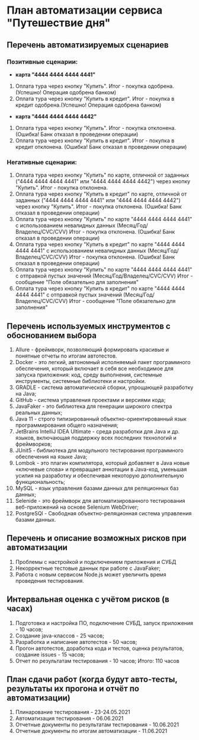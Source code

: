# **План автоматизации сервиса "Путешествие дня"**

## **Перечень автоматизируемых сценариев**
### **Позитивные сценарии:**
- **карта "4444 4444 4444 4441"**
1. Оплата тура через кнопку "Купить". Итог - покупка одобрена. (Успешно! Операция одобрена банком)
1. Оплата тура через кнопку "Купить в кредит". Итог - покупка в кредит одобрена.(Успешно! Операция одобрена банком)
- **карта "4444 4444 4444 4442"**
1. Оплата тура через кнопку "Купить". Итог - покупка отклонена. (Ошибка! Банк отказал в проведении операции)  
1. Оплата тура через кнопку "Купить в кредит". Итог - покупка в кредит отклонена. (Ошибка! Банк отказал в проведении операции) 

### **Негативные сценарии:**
1. Оплата тура через кнопку "Купить" по карте, отличной от заданных ("4444 4444 4444 4441" или "4444 4444 4444 4442") через кнопку "Купить". Итог - покупка отклонена. 
1. Оплата тура через кнопку "Купить в кредит" по карте, отличной от заданных ("4444 4444 4444 4441" или "4444 4444 4444 4442") через кнопку "Купить". Итог - покупка отклонена. (Ошибка! Банк отказал в проведении операции) 
1. Оплата тура через кнопку "Купить" по карте "4444 4444 4444 4441" с использованием невалидных данных (Месяц/Год/Владелец/CVC/CVV)  Итог - покупка отклонена. (Ошибка! Банк отказал в проведении операции)
1. Оплата тура через кнопку "Купить в кредит" по карте "4444 4444 4444 4441" с использованием невалидных данных (Месяц/Год/Владелец/CVC/CVV)  Итог - покупка отклонена. (Ошибка! Банк отказал в проведении операции) 
1. Оплата тура через кнопку "Купить" по карте "4444 4444 4444 4441" с отправкой пустых значений (Месяц/Год/Владелец/CVC/CVV)  Итог - сообщение "Поле обязательно для заполнения"
1.  Оплата тура через кнопку "Купить в кредит" по карте "4444 4444 4444 4441" с отправкой пустых значений (Месяц/Год/Владелец/CVC/CVV)  Итог - сообщение "Поле обязательно для заполнения"

## **Перечень используемых инструментов с обоснованием выбора**
1. Allure - фреймворк, позволяющий формировать красивые и понятные отчеты по итогам автотестов.
1. Docker - это легкий, автономный исполняемый пакет программного обеспечения, который включает в себя все необходимое для запуска приложения: код, среду выполнения, системные инструменты, системные библиотеки и настройки.
1. GRADLE - система автоматической сборки, упрощающей разработку на Java;
1. GitHub - система управления проектами и версиями кода;
1. JavaFaker - это библиотека для генерации широкого спектра реальных данных;
1. Java 11 - строго типизированный объектно-ориентированный язык программирования общего назначения;
1. JetBrains IntelliJ IDEA Ultimate - среда разработки для Java и др. языков, включающая поддержку всех последних технологий и фреймворков; 
1. JUnit5 - библиотека для модульного тестирования программного обеспечения на языке Java; 
1. Lombok - это плагин компилятора, который добавляет в Java новые «ключевые слова» и превращает аннотации в Java-код, уменьшая усилия на разработку и обеспечивая некоторую дополнительную функциональность;
1. MySQL - язык управления базами данных для реляционных баз данных;
1. Selenide - это фреймворк для автоматизированного тестирования веб-приложений на основе Selenium WebDriver;
1. PostgreSQl - Свободная объектно-реляционная система управления базами данных.

## **Перечень и описание возможных рисков при автоматизации**
1. Проблемы с настройкой и подключением приложения и СУБД
1. Некорректные тестовые даннык при работе с JavaFaker;
1. Работа с новым сервисом Node.js может увеличить время проведения тестирования.

## **Интервальная оценка с учётом рисков (в часах)**
1. Подготовка и настройка ПО, подключение СУБД, запуск приложения - 10 часов;
1. Создание java-классов - 25 часов;
1. Разработка и написание автотестов - 50 часов;
1. Прогон автотестов, доработка кода и тестов,  оценка результатов, создание issues - 15 часов;
1. Отчет по результатам тестирования - 10 часов;
Итого: 110 часов

## **План сдачи работ (когда будут авто-тесты, результаты их прогона и отчёт по автоматизации)**
1. Плинарование тестирования - 23-24.05.2021
1. Автоматизация тестирования -  06.06.2021
1. Отчетные документы по результатам тестирования - 10.06.2021 
1. Отчетные документы по итогам автоматизации  - 11.06.2021
